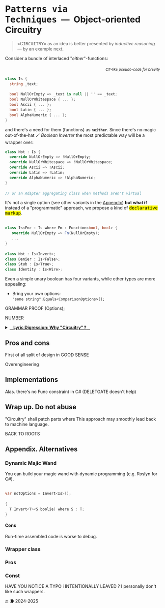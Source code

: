 # P<samp>atterns via Techniques</samp>&nbsp;&nbsp;&mdash;&nbsp;&nbsp;Object-oriented Circuitry

> «C<samp>IRCUITRY</samp>» as an idea is better presented by _inductive reasoning_ &mdash; by an example next.

Consider a bundle of interlaced "_either_"-functions:

<div align="right"><sub><i>C#-like pseudo-code for brevity</i></sub></div>

```csharp
class Is {
  string _text;

  bool NullOrEmpty => _text is null || '' == _text;
  bool NullOrWhitespace { ... };
  bool Ascii { ... };
  bool Latin { ... };
  bool AlphaNumeric { ... };
}

```

and there's a need for them (functions) as **`neither`**. Since there's no magic out-of-the-hat 🪄 _Boolean Inverter_ the most predictable way will be a wrapper over:

```csharp
class Not : Is {
  override NullOrEmpty => !NullOrEmpty;
  override NullOrWhitespace => !NullOrWhitespace;
  override Ascii => !Ascii;
  override Latin => !Latin;
  override AlphaNumeric => !AlphaNumeric;
}

// or an Adapter aggregating class when methods aren't virtual
```

It's not a single option (see other variants in the [Appendix](#alternatives)) **but what if** instead of a "programmatic" approach, we propose a kind of 
<samp><mark>declarative markup</mark></samp>.

```csharp

class Is<Fn> : Is where Fn : Function<bool, bool> {
   override NullOrEmpty => Fn(NullOrEmpty);
   ...
}

class Not : Is<Invert>;
class Denier : Is<False>;
class Stub : Is<True>;
class Identity : Is<Wire>; 

```

Even a simple unary boolean has four variants, while other types are more appealing:

+ Bring your own options:\
`"some string".Equals<ComparisonOptions>();`

GRAMMAR PROOF <Tongue>(Options);

NUMBER

<details><summary><a id="why-circuitry" /><ins>&nbsp;&nbsp;&nbsp;<b>Lyric Digression: Why "Circuitry"&thinsp;?</b>&nbsp;&nbsp;&nbsp;</ins></summary>

<table><tr valign="top"><td width="40%"><img alt="&nbsp;electrical circuit collage" src="../../../_rsc/img/illus/Circuitry.jpg" /></td><td>
  <p>You may have already grasped the similarities of the proposed solution to electric and electronic circuits and boards.</p>
  <ul>
  <li>Logic gate is for `booleans`.</li>
  <li>Digital is only for `numbers`.</li>
   <li>Analog for strings and other objects.</li>
  </ul>
  <p>And generic "markup" is like plugging elements into circuits of a functional plate.</p>
  Chaining, cascading, IO
</td></tr>
</table>

\___________</details>

## Pros and cons

First of all split of design in GOOD SENSE

Overengineering

## Implementations

Alas. there's no Func constraint in C# (DELETGATE doesn't help)

## Wrap up. Do not abuse

"Circuitry" shall patch parts where  This approach may smoothly lead back to machine language.

BACK TO ROOTS

## Appendix. Alternatives<a id="alternatives" />

### Dynamic Majic Wand

You can build your magic wand with dynamic programming (e.g. Roslyn for C#).

```csharp

var notOptions = Invert<Is>();

{
  T Invert<T><S boolie) where S : T;
}


```

#### Cons

Run-time assembled code is worse to debug.

### Wrapper class

### Pros 

### Const

HAVE YOU NOTICE A TYPO i INTENTIONALLY LEAVED ? I personally don't like such wrappers.

🔚 🌘 2024-2025
